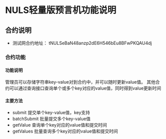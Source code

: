 # NULS轻量版预言机功能说明
## 合约说明
* 测试网合约地址： tNULSeBaN48anzp2dE6H546bEu8BFwPKQAU4dj
### 合约功能
#### 功能说明 
管理员可以存储字符串key-value对到合约中，并可以随时更新value值。
其他合约可以通过查询接口查询单个或多个key对应的value值，同时得到value更新时间
#### 主要方法
* submit 
提交单个key-value值，key支持
* batchSubmit 
批量提交多个key-value值
* getValue
查询单个key对应的value值和提交时间
* getValues
批量查询多个key对应的value值和提交时间
 
